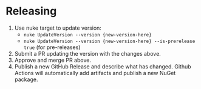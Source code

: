 # Releasing

1. Use nuke target to update version: 
    * `nuke UpdateVersion --version {new-version-here}`
    * `nuke UpdateVersion --version {new-version-here} --is-prerelease true` (for pre-releases)
2. Submit a PR updating the version with the changes above.
3. Approve and merge PR above.
4. Publish a new GitHub Release and describe what has changed. Github Actions will automatically add artifacts and publish a new NuGet package.
